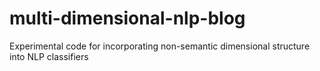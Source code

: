 # multi-dimensional-nlp-blog
Experimental code for incorporating non-semantic dimensional structure into NLP classifiers
